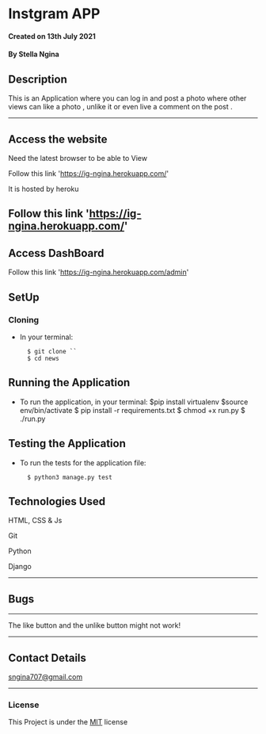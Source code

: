 # Instgram APP

#### Created on 13th July 2021
#### By Stella Ngina

## Description 

This is an Application where you can log in and post a photo where other views can like a photo , unlike it or even 
live a comment on the post .

---

## Access the website
Need the latest browser to be able to View

Follow this link 'https://ig-ngina.herokuapp.com/'

It is hosted by heroku


Follow this link 'https://ig-ngina.herokuapp.com/'
---
## Access DashBoard

Follow this link 'https://ig-ngina.herokuapp.com/admin'


## SetUp
### Cloning

* In your terminal:
        
        $ git clone ``
        $ cd news

## Running the Application

* To run the application, in your terminal:
        $pip install virtualenv
        $source env/bin/activate
        $ pip install -r requirements.txt
        $ chmod +x run.py
        $ ./run.py
        
## Testing the Application

* To run the tests for the application file:

        $ python3 manage.py test
        
## Technologies Used
HTML, CSS & Js

Git

Python



Django

---

## Bugs
---
The like button and the unlike button might not work!

---

## Contact Details
sngina707@gmail.com
 

---

### License
This Project is under the [MIT](LICENSE) license
